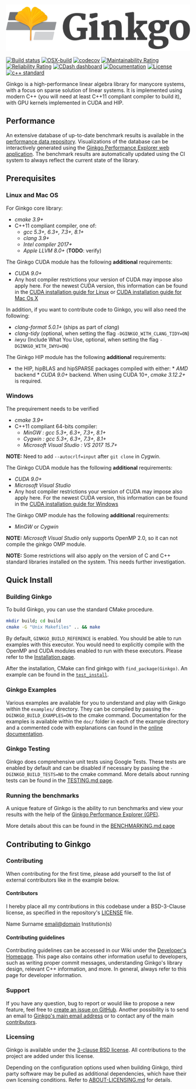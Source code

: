 ![Ginkgo](/assets/logo.png)

[![Build status](https://gitlab.com/ginkgo-project/ginkgo-public-ci/badges/develop/pipeline.svg)](https://github.com/ginkgo-project/ginkgo/commits/develop)
[![OSX-build](https://github.com/ginkgo-project/ginkgo/workflows/OSX-build/badge.svg)](https://github.com/ginkgo-project/ginkgo/actions?query=workflow%3AOSX-build)
[![codecov](https://codecov.io/gh/ginkgo-project/ginkgo/branch/develop/graph/badge.svg)](https://codecov.io/gh/ginkgo-project/ginkgo)
[![Maintainability Rating](https://sonarcloud.io/api/project_badges/measure?project=ginkgo-project_ginkgo&metric=sqale_rating)](https://sonarcloud.io/dashboard?id=ginkgo-project_ginkgo)
[![Reliability Rating](https://sonarcloud.io/api/project_badges/measure?project=ginkgo-project_ginkgo&metric=reliability_rating)](https://sonarcloud.io/dashboard?id=ginkgo-project_ginkgo)
[![CDash dashboard](https://img.shields.io/badge/CDash-Access-blue.svg)](http://my.cdash.org/index.php?project=Ginkgo+Project)
[![Documentation](https://img.shields.io/badge/Documentation-latest-blue.svg)](https://ginkgo-project.github.io/ginkgo/doc/develop/)
[![License](https://img.shields.io/github/license/ginkgo-project/ginkgo.svg)](./LICENSE)
[![c++ standard](https://img.shields.io/badge/c%2B%2B-11-blue.svg)](https://en.wikipedia.org/wiki/C%2B%2B#Standardization)

Ginkgo is a high-performance linear algebra library for manycore systems, with a
focus on sparse solution of linear systems. It is implemented using modern C++
(you will need at least C++11 compliant compiler to build it), with GPU kernels
implemented in CUDA and HIP.


Performance
-----------

An extensive database of up-to-date benchmark results is available in the
[performance data repository](https://github.com/ginkgo-project/ginkgo-data).
Visualizations of the database can be interactively generated using the
[Ginkgo Performance Explorer web application](https://ginkgo-project.github.io/gpe).
The benchmark results are automatically updated using the CI system to always
reflect the current state of the library.

Prerequisites
-------------

### Linux and Mac OS 

For Ginkgo core library:

*   _cmake 3.9+_
*   C++11 compliant compiler, one of:
    *   _gcc 5.3+, 6.3+, 7.3+, 8.1+_
    *   _clang 3.9+_
    *   _Intel compiler 2017+_
    *   _Apple LLVM 8.0+_ (__TODO__: verify)

The Ginkgo CUDA module has the following __additional__ requirements:

*   _CUDA 9.0+_
*   Any host compiler restrictions your version of CUDA may impose also apply
    here. For the newest CUDA version, this information can be found in the
    [CUDA installation guide for Linux](https://docs.nvidia.com/cuda/cuda-installation-guide-linux/index.html)
    or [CUDA installation guide for Mac Os X](https://docs.nvidia.com/cuda/cuda-installation-guide-mac-os-x/index.html)

In addition, if you want to contribute code to Ginkgo, you will also need the
following:

*   _clang-format 5.0.1+_ (ships as part of _clang_)
*   _clang-tidy_ (optional, when setting the flag `-DGINKGO_WITH_CLANG_TIDY=ON`)
*   _iwyu_ (Include What You Use, optional, when setting the flag `-DGINKGO_WITH_IWYU=ON`)

The Ginkgo HIP module has the following __additional__ requirements:

*    the HIP, hipBLAS and hipSPARSE packages compiled with either:
    * _AMD_ backend
    * _CUDA 9.0+_ backend. When using CUDA 10+, _cmake 3.12.2+_ is required.

### Windows

The prequirement needs to be verified
*   _cmake 3.9+_
*   C++11 compliant 64-bits compiler:
    *   _MinGW : gcc 5.3+, 6.3+, 7.3+, 8.1+_
    *   _Cygwin : gcc 5.3+, 6.3+, 7.3+, 8.1+_
    *   _Microsoft Visual Studio : VS 2017 15.7+_

__NOTE:__ Need to add `--autocrlf=input` after `git clone` in _Cygwin_.

The Ginkgo CUDA module has the following __additional__ requirements:

*   _CUDA 9.0+_
*   _Microsoft Visual Studio_
*   Any host compiler restrictions your version of CUDA may impose also apply
    here. For the newest CUDA version, this information can be found in the
    [CUDA installation guide for Windows](https://docs.nvidia.com/cuda/cuda-installation-guide-microsoft-windows/index.html)

The Ginkgo OMP module has the following __additional__ requirements:
*  _MinGW_ or _Cygwin_

__NOTE:__ _Microsoft Visual Studio_ only supports OpenMP 2.0, so it can not compile the ginkgo OMP module.

__NOTE:__ Some restrictions will also apply on the version of C and C++ standard
libraries installed on the system. This needs further investigation.

Quick Install
------------

### Building Ginkgo

To build Ginkgo, you can use the standard CMake procedure. 

```sh
mkdir build; cd build
cmake -G "Unix Makefiles" .. && make
```

By default, `GINKGO_BUILD_REFERENCE` is enabled. You should be able to run examples with this
executor. You would need to explicitly compile with the OpenMP and CUDA modules enabled
to run with these executors. Please refer to the [Installation page](./INSTALL.md).

After the installation, CMake can find ginkgo with `find_package(Ginkgo)`.
An example can be found in the [`test_install`](test_install/CMakeLists.txt).

### Ginkgo Examples

Various examples are available for you to understand and play with Ginkgo within the `examples/` directory. They can be compiled by passing the `-DGINKGO_BUILD_EXAMPLES=ON` to the cmake command. Documentation for the examples is available within the `doc/` folder in each of the example directory and a commented code with explanations can found in the [online documentation](https://ginkgo-project.github.io/ginkgo/doc/develop/Examples.html).

### Ginkgo Testing

Ginkgo does comprehensive unit tests using Google Tests. These tests are enabled by default and can be disabled if necessary by passing the `-DGINKGO_BUILD_TESTS=NO` to the cmake command. More details about running tests can be found in the [TESTING.md page](./TESTING.md).

### Running the benchmarks

A unique feature of Ginkgo is the ability to run benchmarks and view your results
with the help of the [Ginkgo Performance Explorer (GPE)](https://ginkgo-project.github.io/gpe/). 

More details about this can be found in the [BENCHMARKING.md page](./BENCHMARKING.md)

Contributing to Ginkgo
---------------------------

### Contributing

When contributing for the first time, please add yourself to the list of
external contributors like in the example below.

#### Contributors
I hereby place all my contributions in this codebase under a BSD-3-Clause
license, as specified in the repository's [LICENSE](./LICENSE) file.

Name Surname <email@domain> Institution(s)

#### Contributing guidelines

Contributing guidelines can be accessed in our Wiki under the [Developer's
Homepage](https://github.com/ginkgo-project/ginkgo/wiki/Developers-Homepage).
This page also contains other information useful to developers, such as writing
proper commit messages, understanding Ginkgo's library design, relevant C++
information, and more. In general, always refer to this page for developer
information.

### Support
If you have any question, bug to report or would like to propose a new feature,
feel free to [create an
issue on GitHub](https://github.com/ginkgo-project/ginkgo/issues/new). Another possibility
is to send an email to [Ginkgo's main email address](ginkgo.library@gmail.com)
or to contact any of the main [contributors](contributors.txt).


### Licensing

Ginkgo is available under the [3-clause BSD license](LICENSE). All contributions
to the project are added under this license.

Depending on the configuration options used when building Ginkgo, third party
software may be pulled as additional dependencies, which have their own
licensing conditions. Refer to [ABOUT-LICENSING.md](ABOUT-LICENSING.md) for
details.
